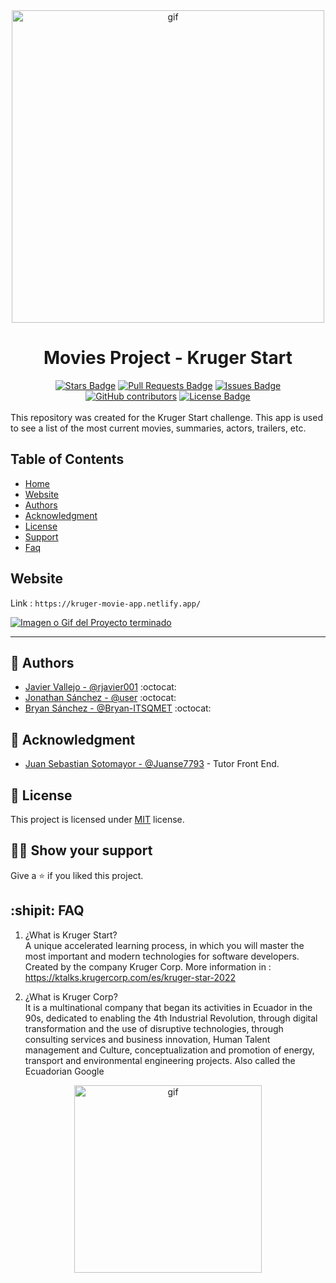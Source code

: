 <div align="center"><img alt="gif" src="https://krugercorp.com/wp-content/uploads/2022/02/Logo-Kruger_headermobil.gif" width="500"></div>
<span align="center">

# Movies Project - Kruger Start

</span>

<div align="center">
  <a href="https://github.com/rjavier001/kruger-movies-project/stargazers"><img src="https://img.shields.io/github/stars/rjavier001/kruger-movies-project" alt="Stars Badge"/></a>
  <a href="https://github.com/rjavier001/kruger-movies-project/pulls"><img src="https://img.shields.io/github/issues-pr/rjavier001/kruger-movies-project" alt="Pull Requests Badge"/></a>
  <a href="https://github.com/rjavier001/kruger-movies-project/issues"><img src="https://img.shields.io/github/issues/rjavier001/kruger-movies-project" alt="Issues Badge"/></a>
  <a href="https://github.com/rjavier001/kruger-movies-project/graphs/contributors"><img alt="GitHub contributors" src="https://img.shields.io/github/contributors/rjavier001/kruger-movies-project?color=2b9348"></a>
  <a href="https://github.com/elangosundar/awesome-README-templates/blob/master/LICENSE"><img src="https://img.shields.io/github/license/rjavier001/kruger-movies-project?color=2b9348" alt="License Badge"/></a>
</div>
<br>
This repository was created for the Kruger Start challenge.
This app is used to see a list of the most current movies, summaries, actors, trailers, etc.

## Table of Contents

- [Home](#movies-project---kruger-start)
- [Website](#website)
- [Authors](#anger-authors)
- [Acknowledgment](#call_me_hand-acknowledgment)
- [License](#pencil-license)
- [Support](#man_astronaut-show-your-support)
- [Faq](#shipit-faq)

## Website

Link : `https://kruger-movie-app.netlify.app/`

<a href=""><img src="https://user-images.githubusercontent.com/91750960/212591655-9fb6db4d-5681-4801-b1c5-25acbe2e8693.png" alt="Imagen o Gif del Proyecto terminado" /></a><hr>

## :anger: Authors

- [Javier Vallejo - @rjavier001](https://github.com/rjavier001) :octocat:
- [Jonathan Sánchez - @user](https://github.com/rjavier001) :octocat:
- [Bryan Sánchez - @Bryan-ITSQMET](https://github.com/Bryan-ITSQMET) :octocat:

## :call_me_hand: Acknowledgment
- [Juan Sebastian Sotomayor - @Juanse7793](https://github.com/Juanse7793) - Tutor Front End.

## :pencil: License

This project is licensed under [MIT](https://opensource.org/licenses/MIT) license.

## :man_astronaut: Show your support

Give a ⭐️ if you liked this project.

## :shipit: FAQ

1. ¿What is Kruger Start?<br>
A unique accelerated learning process, in which you will master the most important and modern technologies for software developers. Created by the company Kruger Corp.
More information in : https://ktalks.krugercorp.com/es/kruger-star-2022

2. ¿What is Kruger Corp?<br>
It is a multinational company that began its activities in Ecuador in the 90s, dedicated to enabling the 4th Industrial Revolution, through digital transformation and the use of disruptive technologies, through consulting services and business innovation, Human Talent management and Culture, conceptualization and promotion of energy, transport and environmental engineering projects. Also called the Ecuadorian Google
<div align="center"><img alt="gif" src="https://www.google.com/logos/doodles/2022/ecuador-independence-day-2022-6753651837109630-law.gif" width="300"></div>
